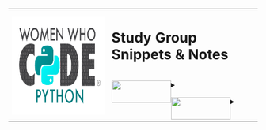<div>
<table style="border: none;">
  <tr style="border: none;">
    <th style="border: none;"><img align="left" width="300" height="200" src="WWCodePythonLogo (1).png"><br></th>
    <td width="60%" align="left" style="border: none;"><p vertical-align="middle"><h1>Study Group Snippets & Notes</h1></p>
<br>
<div>
<details>
 	<summary><img align="left" width="120" height="45" src="/Users/bethanygarcia/Desktop/study_group/Notes.png"><br>
    </summary>
    
<br>





*    [**Chapter 1**]()
*    [**Chapter 2**]()
*    [**Chapter 3**]()
*    [**Chapter 4**]()




<br>
<br>

</details>
</div>
<br>
<div>
<details>
    <summary><img align="left" width="120" height="45" src="/Users/bethanygarcia/Desktop/study_group/Code.png">
    </summary>
<br>
ad;lfkasd;fjklasd
asd;asdjklf;asdkfa
asdk;asdfkjl;asdflk;as
</details>
</div>
</td>
  </tr>
</table>
